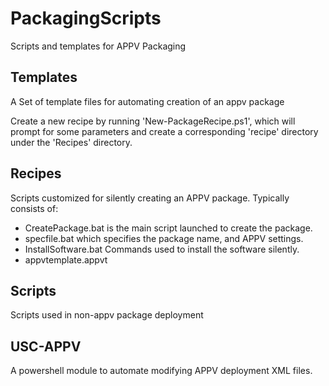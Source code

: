 # PackagingScripts
Scripts and templates for APPV Packaging

## Templates

A Set of template files for automating creation of an appv package

Create a new recipe by running 'New-PackageRecipe.ps1', which will 
prompt for some parameters and create a corresponding 'recipe' directory
under the 'Recipes' directory.

## Recipes

Scripts customized for silently creating an APPV package.
Typically consists of:
* CreatePackage.bat is the main script launched to create the package.
* specfile.bat which specifies the package name, and APPV settings.
* InstallSoftware.bat Commands used to install the software silently.
* appvtemplate.appvt

## Scripts

Scripts used in non-appv package deployment

## USC-APPV

A powershell module to automate modifying APPV deployment XML files.
